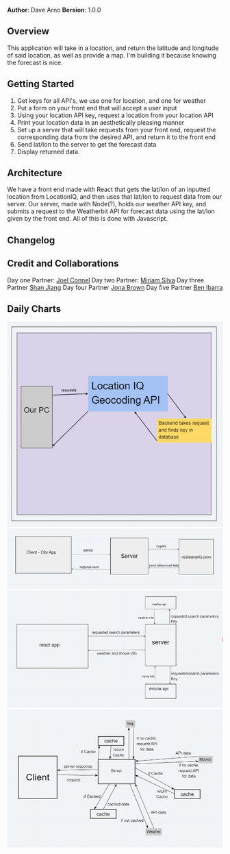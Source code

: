 **Author**: Dave Arno
**Bersion**: 1.0.0


## Overview
This application will take in a location, and return the latitude and longitude of said location, as well as provide a map. I'm building it because knowing the forecast is nice.

## Getting Started
1. Get keys for all API's, we use one for location, and one for weather
2. Put a form on your front end that will accept a user input
3. Using your location API key, request a location from your location API
4. Print your location data in an aesthetically pleasing manner
5. Set up a server that will take requests from your front end, request the corresponding data from the desired API, and return it to the front end
6. Send lat/lon to the server to get the forecast data
7. Display returned data.

## Architecture
We have a front end made with React that gets the lat/lon of an inputted location from LocationIQ, and then uses that lat/lon to request data from our server. Our server, made with Node(?), holds our weather API key, and submits a request to the Weatherbit API for forecast data using the lat/lon given by the front end. All of this is done with Javascript.  
<!-- Provide a detailed description of the application design. What technologies (languages, libraries, etc) you're using, and any other relevant design information. -->

## Changelog

## Credit and Collaborations
Day one Partner: [Joel Connel](https://github.com/zgameboyz)
Day two Partner: [Miriam Silva](https://github.com/mirmsilva)
Day three Partner [Shan Jiang](https://github.com/ShanJiang1911)
Day four Partner [Jona Brown](https://github.com/SorviusN)
Day five Partner [Ben Ibarra](https://github.com/BeniBarra)

## Daily Charts
![](src/assets/lab06workflow.PNG)
![](src/assets/lab07workflow.PNG)
![](src/assets/lab08workflow.PNG)
![](src/assets/lab10wrrc.PNG)